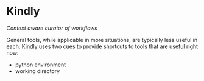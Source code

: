 # Kindly

_Context aware curator of workflows_

General tools, while applicable in more situations, are typically less useful in each.
Kindly uses two cues to provide shortcuts to tools that are useful right now:
* python environment
* working directory
